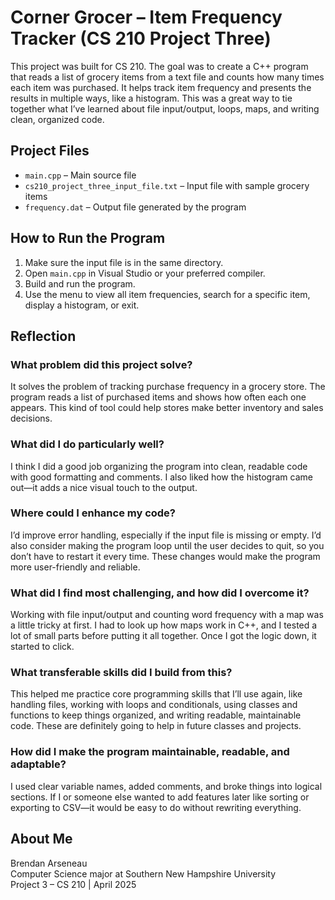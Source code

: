 # Corner Grocer – Item Frequency Tracker (CS 210 Project Three)

This project was built for CS 210. The goal was to create a C++ program that reads a list of grocery items from a text file and counts how many times each item was purchased. It helps track item frequency and presents the results in multiple ways, like a histogram. This was a great way to tie together what I’ve learned about file input/output, loops, maps, and writing clean, organized code.



## Project Files

- `main.cpp` – Main source file
- `cs210_project_three_input_file.txt` – Input file with sample grocery items
- `frequency.dat` – Output file generated by the program



## How to Run the Program

1. Make sure the input file is in the same directory.
2. Open `main.cpp` in Visual Studio or your preferred compiler.
3. Build and run the program.
4. Use the menu to view all item frequencies, search for a specific item, display a histogram, or exit.



## Reflection

### What problem did this project solve?
It solves the problem of tracking purchase frequency in a grocery store. The program reads a list of purchased items and shows how often each one appears. This kind of tool could help stores make better inventory and sales decisions.


### What did I do particularly well?
I think I did a good job organizing the program into clean, readable code with good formatting and comments. I also liked how the histogram came out—it adds a nice visual touch to the output.


### Where could I enhance my code?
I’d improve error handling, especially if the input file is missing or empty. I’d also consider making the program loop until the user decides to quit, so you don’t have to restart it every time. These changes would make the program more user-friendly and reliable.


### What did I find most challenging, and how did I overcome it?
Working with file input/output and counting word frequency with a map was a little tricky at first. I had to look up how maps work in C++, and I tested a lot of small parts before putting it all together. Once I got the logic down, it started to click.


### What transferable skills did I build from this?
This helped me practice core programming skills that I’ll use again, like handling files, working with loops and conditionals, using classes and functions to keep things organized, and writing readable, maintainable code. These are definitely going to help in future classes and projects.


### How did I make the program maintainable, readable, and adaptable?
I used clear variable names, added comments, and broke things into logical sections. If I or someone else wanted to add features later like sorting or exporting to CSV—it would be easy to do without rewriting everything.



## About Me

Brendan Arseneau  
Computer Science major at Southern New Hampshire University  
Project 3 – CS 210 | April 2025
